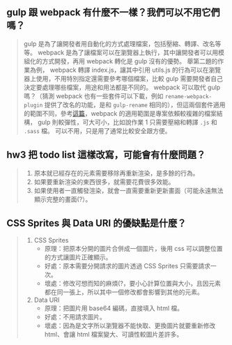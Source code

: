 ## gulp 跟 webpack 有什麼不一樣？我們可以不用它們嗎？
> gulp 是為了讓開發者用自動化的方式處理檔案，包括壓縮、轉譯、改名等等。
> webpack 是為了讓檔案可以在瀏覽器上執行，其中讓開發者可以用模組化的方式開發，再用 webpack 轉化是 gulp 沒有的優勢。 
> 舉第二題的作業為例， webpack 轉譯 index.js，讓其中引用 utils.js 的行為可以在瀏覽器上使用，不用特別指定還需要參考哪個檔案，比較 gulp 需要開發者自己決定要處理哪些檔案，用途和用法都是不同的。
> webpack 可以取代 gulp 嗎？（猜測 webpack 也有一些套件可以下載，例如 `rename-webpack-plugin` 提供了改名的功能，是和 `gulp-rename` 相同的），但這兩個套件適用的範圍不同，參考[這篇](https://hk.saowen.com/a/f4901f997ad5a0ea56f2828f29bc826aaa27e75158d769e63e15fb1780701bef)，webpack 的適用範圍是專案依賴較複雜的檔案結構， gulp 則較彈性，可大可小，比如說作業 1 只需要壓縮和轉譯 `.js` 和 `.sass` 檔。
> 可以不用，只是用了通常比較安全跟方便。

## hw3 把 todo list 這樣改寫，可能會有什麼問題？
> 1. 原本就已經存在的元素需要移除再重新渲染，是多餘的行為。
> 2. 如果要重新渲染的東西很多，就需要花費很多效能。
> 3. 如果使用者一直觸發渲染，就會一直需要重新更新畫面（可能永遠無法顯示完整的畫面(?）。

## CSS Sprites 與 Data URI 的優缺點是什麼？
> 1. CSS Sprites
>    - 原理：把原本分開的圖片合併成一個圖片，後用 css 可以調整位置的方式讓圖片正確顯示。
>    - 好處：原本需要分開請求的圖片透過 CSS Sprites 只需要請求一次。
>    - 壞處：修改可想而知的麻煩(?，要小心計算位置與大小，且因元素都在同一張上，所以其中一個修改都會影響到其他的元素。
> 2. Data URI
>    - 原理：把圖片用 base64 編碼，直接填入 html 檔。
>    - 好處：不用請求圖片。
>    - 壞處：因為是文字所以瀏覽器不能快取、更換圖片就要重新修改 html、會讓 html 檔案變大、可讀性較圖片差許多。
